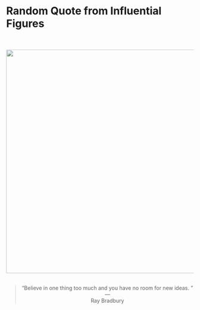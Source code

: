 # Random Quote from Influential Figures

<div align="center">
  <br>
  <br>
  <a href="https://en.wikipedia.org/wiki/Ray_Bradbury" title="Ray Bradbury - Wikipedia"><img src="https://upload.wikimedia.org/wikipedia/commons/e/e2/Ray_Bradbury_1959.JPG" width="600px"></a>
  <br>
  <br>
  <blockquote>&ldquo;Believe in one thing too much and you have no room for new ideas.  &rdquo; &mdash; <footer>Ray Bradbury</footer></blockquote>
</div>
  